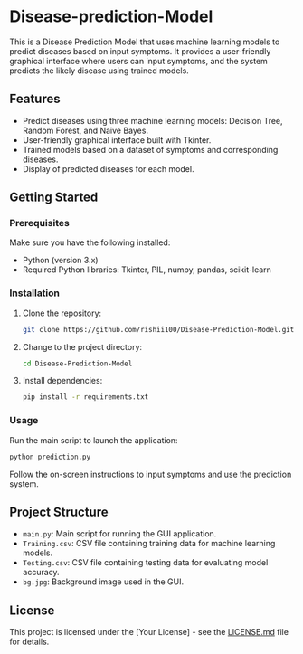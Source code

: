 # Disease-prediction-Model

This is a Disease Prediction Model that uses machine learning models to predict diseases based on input symptoms. It provides a user-friendly graphical interface where users can input symptoms, and the system predicts the likely disease using trained models.

## Features

- Predict diseases using three machine learning models: Decision Tree, Random Forest, and Naive Bayes.
- User-friendly graphical interface built with Tkinter.
- Trained models based on a dataset of symptoms and corresponding diseases.
- Display of predicted diseases for each model.

## Getting Started

### Prerequisites

Make sure you have the following installed:

- Python (version 3.x)
- Required Python libraries: Tkinter, PIL, numpy, pandas, scikit-learn

### Installation

1. Clone the repository:

   ```bash
   git clone https://github.com/rishii100/Disease-Prediction-Model.git
   ```

2. Change to the project directory:

   ```bash
   cd Disease-Prediction-Model
   ```

3. Install dependencies:

   ```bash
   pip install -r requirements.txt
   ```

### Usage

Run the main script to launch the application:

```bash
python prediction.py
```

Follow the on-screen instructions to input symptoms and use the prediction system.

## Project Structure

- `main.py`: Main script for running the GUI application.
- `Training.csv`: CSV file containing training data for machine learning models.
- `Testing.csv`: CSV file containing testing data for evaluating model accuracy.
- `bg.jpg`: Background image used in the GUI.

## License

This project is licensed under the [Your License] - see the [LICENSE.md](LICENSE.md) file for details.
